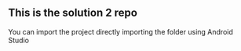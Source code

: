 ## This is the solution 2 repo


You can import the project directly importing the folder using Android Studio